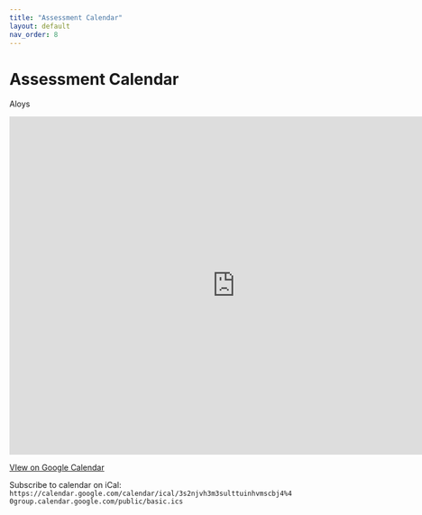 ```yaml
---
title: "Assessment Calendar"
layout: default
nav_order: 8
---
```


# Assessment Calendar

<label class="label label-blue">Aloys</label>

<iframe src="https://calendar.google.com/calendar/embed?src=3s2njvh3m3sulttuinhvmscbj4%40group.calendar.google.com&ctz=Australia%2FSydney" style="border: 0" width="800" height="600" frameborder="0" scrolling="no"></iframe>

[VIew on Google Calendar](https://calendar.google.com/calendar?cid=M3Mybmp2aDNtM3N1bHR0dWluaHZtc2NiajRAZ3JvdXAuY2FsZW5kYXIuZ29vZ2xlLmNvbQ)

Subscribe to calendar on iCal: `https://calendar.google.com/calendar/ical/3s2njvh3m3sulttuinhvmscbj4%40group.calendar.google.com/public/basic.ics`